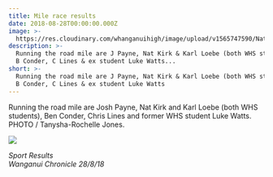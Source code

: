 ```yaml
---
title: Mile race results
date: 2018-08-28T00:00:00.000Z
image: >-
  https://res.cloudinary.com/whanganuihigh/image/upload/v1565747590/Nat_Kirk_Karl_Lobe_Luke_Watts_chron_28_aug.png
description: >-
  Running the road mile are J Payne, Nat Kirk & Karl Loebe (both WHS students),
  B Conder, C Lines & ex student Luke Watts...
short: >-
  Running the road mile are J Payne, Nat Kirk & Karl Loebe (both WHS students),
  B Conder, C Lines & ex student Luke Watts
---
```

<p>Running the road mile are Josh Payne, Nat Kirk and Karl Loebe (both WHS students), Ben Conder, Chris Lines and former WHS student Luke Watts.<br />PHOTO / Tanysha-Rochelle Jones.</p>

![](https://res.cloudinary.com/whanganuihigh/image/upload/v1565747660/Nat_Kirk_Karl_Lobe_Luke_Watts_writeupchron_28_aug.png)

<p><em>Sport Results</em><br /><em>Wanganui Chronicle 28/8/18</em></p>
